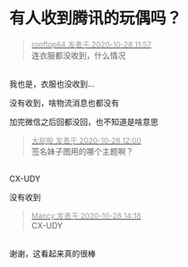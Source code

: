 # 有人收到腾讯的玩偶吗？


<div class="quote"><blockquote><font size="2"><a href="https://www.hostloc.com/forum.php?mod=redirect&amp;goto=findpost&amp;pid=9363302&amp;ptid=759327" target="_blank"><font color="#999999">rooftop64 发表于 2020-10-28 11:57</font></a></font><br />
连衣服都没收到，什么情况</blockquote></div><br />
我也是，衣服也没收到...

没有收到，啥物流消息也都没有<img id="aimg_D4RdB" onclick="zoom(this, this.src, 0, 0, 0)" class="zoom" src="https://cdn.jsdelivr.net/gh/hishis/forum-master/public/images/patch.gif" onmouseover="img_onmouseoverfunc(this)" onload="thumbImg(this)" border="0" alt="" />

加完微信之后回都没回，也不知道是啥意思

<div class="quote"><blockquote><font size="2"><a href="https://www.hostloc.com/forum.php?mod=redirect&amp;goto=findpost&amp;pid=9363324&amp;ptid=759327" target="_blank"><font color="#999999">大屁股 发表于 2020-10-28 12:00</font></a></font><br />
签名妹子图用的哪个主题啊？</blockquote></div><br />
CX-UDY

没有收到

<div class="quote"><blockquote><font size="2"><a href="https://www.hostloc.com/forum.php?mod=redirect&amp;goto=findpost&amp;pid=9363918&amp;ptid=759327" target="_blank"><font color="#999999">Mancy 发表于 2020-10-28 14:18</font></a></font><br />
CX-UDY</blockquote></div><br />
谢谢，这看起来真的很棒
